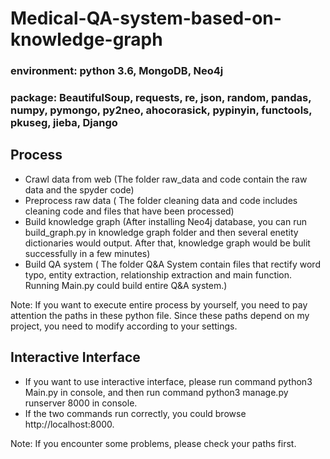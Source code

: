 # Medical-QA-system-based-on-knowledge-graph
### environment: python 3.6, MongoDB, Neo4j
### package: BeautifulSoup, requests, re, json, random, pandas, numpy, pymongo, py2neo, ahocorasick, pypinyin, functools, pkuseg, jieba, Django

## Process
*  Crawl data from web (The folder raw_data and code contain the raw data and the spyder code)
*  Preprocess raw data ( The folder cleaning data and code includes cleaning code and files that have been processed)
*  Build knowledge graph (After installing Neo4j database, you can run build_graph.py in knowledge graph folder and then several enetity dictionaries would output. After that, knowledge graph would be bulit successfully in a few minutes)
*  Build QA system ( The folder Q&A System contain files that rectify word typo, entity extraction, relationship extraction and main function. Running Main.py could build entire Q&A system.)

Note: If you want to execute entire process by yourself, you need to pay attention the paths in these python file. Since these paths depend on my project, you need to modify according to your settings.

## Interactive Interface
*  If you want to use interactive interface, please run command python3 Main.py in console, and then run command python3 manage.py runserver 8000 in console. 
*  If the two commands run correctly, you could browse http://localhost:8000.

Note: If you encounter some problems, please check your paths first.
